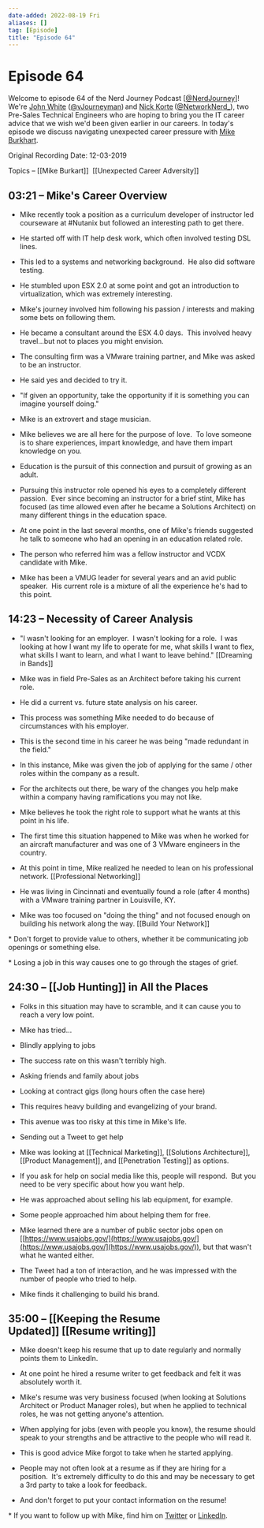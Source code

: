 ```yaml
---
date-added: 2022-08-19 Fri
aliases: []
tag: [Episode]
title: "Episode 64"
---
```


# Episode 64

Welcome to episode 64 of the Nerd Journey Podcast [[@NerdJourney](https://twitter.com/NerdJourney/)]! We're [John White](https://www.linkedin.com/in/vJourneyman/) ([@vJourneyman](https://twitter.com/vJourneyman)) and [Nick Korte](https://www.linkedin.com/in/nickkortenetworknerd/) ([@NetworkNerd_](https://twitter.com/NetworkNerd_/)), two Pre-Sales Technical Engineers who are hoping to bring you the IT career advice that we wish we'd been given earlier in our careers. In today's episode we discuss navigating unexpected career pressure with [Mike Burkhart](https://www.linkedin.com/in/mikeburkhart/).   

Original Recording Date: 12-03-2019 

Topics – [[Mike Burkart]]  [[Unexpected Career Adversity]]

## 03:21 – Mike's Career Overview 

* Mike recently took a position as a curriculum developer of instructor led courseware at #Nutanix but followed an interesting path to get there. 

* He started off with IT help desk work, which often involved testing DSL lines. 

* This led to a systems and networking background.  He also did software testing. 

* He stumbled upon ESX 2.0 at some point and got an introduction to virtualization, which was extremely interesting. 

* Mike's journey involved him following his passion / interests and making some bets on following them. 

* He became a consultant around the ESX 4.0 days.  This involved heavy travel...but not to places you might envision. 

* The consulting firm was a VMware training partner, and Mike was asked to be an instructor. 

* He said yes and decided to try it. 

* "If given an opportunity, take the opportunity if it is something you can imagine yourself doing." 

* Mike is an extrovert and stage musician. 

* Mike believes we are all here for the purpose of love.  To love someone is to share experiences, impart knowledge, and have them impart knowledge on you.   

* Education is the pursuit of this connection and pursuit of growing as an adult. 

* Pursuing this instructor role opened his eyes to a completely different passion.  Ever since becoming an instructor for a brief stint, Mike has focused (as time allowed even after he became a Solutions Architect) on many different things in the education space. 

* At one point in the last several months, one of Mike's friends suggested he talk to someone who had an opening in an education related role. 

* The person who referred him was a fellow instructor and VCDX candidate with Mike. 

* Mike has been a VMUG leader for several years and an avid public speaker.  His current role is a mixture of all the experience he's had to this point. 

## 14:23 – Necessity of Career Analysis 

* "I wasn't looking for an employer.  I wasn't looking for a role.  I was looking at how I want my life to operate for me, what skills I want to flex, what skills I want to learn, and what I want to leave behind." [[Dreaming in Bands]]

* Mike was in field Pre-Sales as an Architect before taking his current role. 

* He did a current vs. future state analysis on his career. 

* This process was something Mike needed to do because of circumstances with his employer. 

* This is the second time in his career he was being "made redundant in the field." 

* In this instance, Mike was given the job of applying for the same / other roles within the company as a result. 

* For the architects out there, be wary of the changes you help make within a company having ramifications you may not like. 

* Mike believes he took the right role to support what he wants at this point in his life. 

* The first time this situation happened to Mike was when he worked for an aircraft manufacturer and was one of 3 VMware engineers in the country. 

* At this point in time, Mike realized he needed to lean on his professional network. [[Professional Networking]]

* He was living in Cincinnati and eventually found a role (after 4 months) with a VMware training partner in Louisville, KY. 

* Mike was too focused on "doing the thing" and not focused enough on building his network along the way. [[Build Your Network]] 

* Don't forget to provide value to others, whether it be communicating job openings or something else. 

* Losing a job in this way causes one to go through the stages of grief. 

## 24:30 – [[Job Hunting]] in All the Places 

* Folks in this situation may have to scramble, and it can cause you to reach a very low point. 

* Mike has tried... 

* Blindly applying to jobs 

* The success rate on this wasn't terribly high. 

* Asking friends and family about jobs 

* Looking at contract gigs (long hours often the case here) 

* This requires heavy building and evangelizing of your brand. 

* This avenue was too risky at this time in Mike's life. 

* Sending out a Tweet to get help 

* Mike was looking at [[Technical Marketing]], [[Solutions Architecture]], [[Product Management]], and [[Penetration Testing]] as options. 

* If you ask for help on social media like this, people will respond.  But you need to be very specific about how you want help. 

* He was approached about selling his lab equipment, for example.   

* Some people approached him about helping them for free. 

* Mike learned there are a number of public sector jobs open on [[https://www.usajobs.gov/](https://www.usajobs.gov/](https://www.usajobs.gov/](https://www.usajobs.gov/)), but that wasn't what he wanted either. 

* The Tweet had a ton of interaction, and he was impressed with the number of people who tried to help. 

* Mike finds it challenging to build his brand. 

## 35:00 – [[Keeping the Resume Updated]] [[Resume writing]] 

* Mike doesn't keep his resume that up to date regularly and normally points them to LinkedIn. 

* At one point he hired a resume writer to get feedback and felt it was absolutely worth it. 

* Mike's resume was very business focused (when looking at Solutions Architect or Product Manager roles), but when he applied to technical roles, he was not getting anyone's attention. 

* When applying for jobs (even with people you know), the resume should speak to your strengths and be attractive to the people who will read it. 

* This is good advice Mike forgot to take when he started applying. 

* People may not often look at a resume as if they are hiring for a position.  It's extremely difficulty to do this and may be necessary to get a 3rd party to take a look for feedback. 

* And don't forget to put your contact information on the resume! 

* If you want to follow up with Mike, find him on [Twitter](https://twitter.com/vmikeb?lang=en) or [LinkedIn](https://www.linkedin.com/in/mikeburkhart/). 

